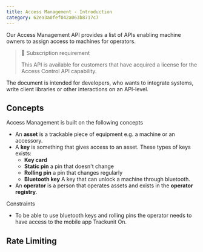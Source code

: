 ```yaml
---
title: Access Management - Introduction
category: 62ea3a0fef042a063b8717c7
---
```

Our Access Management API provides a list of APIs enabling machine owners to assign access to machines for operators.

> 📘 Subscription requirement
> 
> This API is available for customers that have acquired a license for the Access Control API capability.

The document is intended for developers, who wants to integrate systems, write client libraries or other interactions on an API-level.

## Concepts

Access Management is built on the following concepts

- An **asset** is a trackable piece of equipment e.g. a machine or an accessory.
- A **key** is something that gives access to an asset. These types of keys exists:
  - **Key card**
  - **Static pin** a pin that doesn't change
  - **Rolling pin** a pin that changes regularly
  - **Bluetooth key** A key that can unlock a machine through bluetooth.
- An **operator** is a person that operates assets and exists in the **operator registry**. 

Constraints

- To be able to use bluetooth keys and rolling pins the operator needs to have access to the mobile app Trackunit On.

## Rate Limiting
